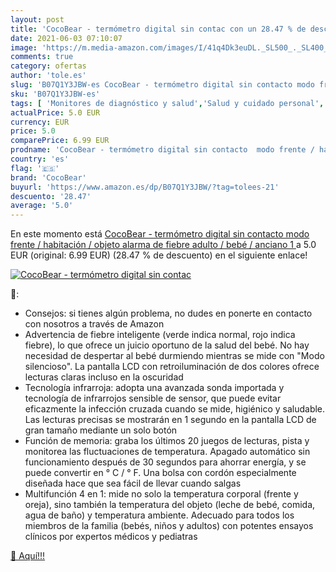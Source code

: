 ```yaml
---
layout: post
title: 'CocoBear - termómetro digital sin contac con un 28.47 % de descuento'
date: 2021-06-03 07:10:07
image: 'https://m.media-amazon.com/images/I/41q4Dk3euDL._SL500_._SL400_.jpg'
comments: true
category: ofertas
author: 'tole.es'
slug: 'B07Q1Y3JBW-es CocoBear - termómetro digital sin contacto modo frente /...'
sku: 'B07Q1Y3JBW-es'
tags: [ 'Monitores de diagnóstico y salud','Salud y cuidado personal','Suministros y equipamiento médico','Termómetros de frente','Termómetros médicos','Termómetros y accesorios','bebé','cocobear', ]
actualPrice: 5.0 EUR
currency: EUR
price: 5.0
comparePrice: 6.99 EUR
prodname: 'CocoBear - termómetro digital sin contacto  modo frente / habitación / objeto  alarma de fiebre  adulto / bebé / anciano  1 '
country: 'es'
flag: '🇪🇸'
brand: 'CocoBear'
buyurl: 'https://www.amazon.es/dp/B07Q1Y3JBW/?tag=tolees-21'
descuento: '28.47'
average: '5.0'
---
```


En este momento está [CocoBear - termómetro digital sin contacto  modo frente / habitación / objeto  alarma de fiebre  adulto / bebé / anciano  1 ](https://www.amazon.es/dp/B07Q1Y3JBW/?tag=tolees-21) a 5.0 EUR (original: 6.99 EUR) (28.47 %  de descuento) en el siguiente enlace!

[![CocoBear - termómetro digital sin contac](https://m.media-amazon.com/images/I/41q4Dk3euDL._SL500_._SL400_.jpg)](https://www.amazon.es/dp/B07Q1Y3JBW/?tag=tolees-21)

🔎:

- Consejos: si tienes algún problema, no dudes en ponerte en contacto con nosotros a través de Amazon
- Advertencia de fiebre inteligente (verde indica normal, rojo indica fiebre), lo que ofrece un juicio oportuno de la salud del bebé. No hay necesidad de despertar al bebé durmiendo mientras se mide con "Modo silencioso". La pantalla LCD con retroiluminación de dos colores ofrece lecturas claras incluso en la oscuridad
- Tecnología infrarroja: adopta una avanzada sonda importada y tecnología de infrarrojos sensible de sensor, que puede evitar eficazmente la infección cruzada cuando se mide, higiénico y saludable. Las lecturas precisas se mostrarán en 1 segundo en la pantalla LCD de gran tamaño mediante un solo botón
- Función de memoria: graba los últimos 20 juegos de lecturas, pista y monitorea las fluctuaciones de temperatura. Apagado automático sin funcionamiento después de 30 segundos para ahorrar energía, y se puede convertir en ° C / ° F. Una bolsa con cordón especialmente diseñada hace que sea fácil de llevar cuando salgas
- Multifunción 4 en 1: mide no solo la temperatura corporal (frente y oreja), sino también la temperatura del objeto (leche de bebé, comida, agua de baño) y temperatura ambiente. Adecuado para todos los miembros de la familia (bebés, niños y adultos) con potentes ensayos clínicos por expertos médicos y pediatras

[🛒 Aquí!!!](https://www.amazon.es/dp/B07Q1Y3JBW/?tag=tolees-21)
